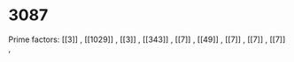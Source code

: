 # 3087

Prime factors: [[3]] , [[1029]] , [[3]] , [[343]] , [[7]] , [[49]] , [[7]] , [[7]] , [[7]] , 